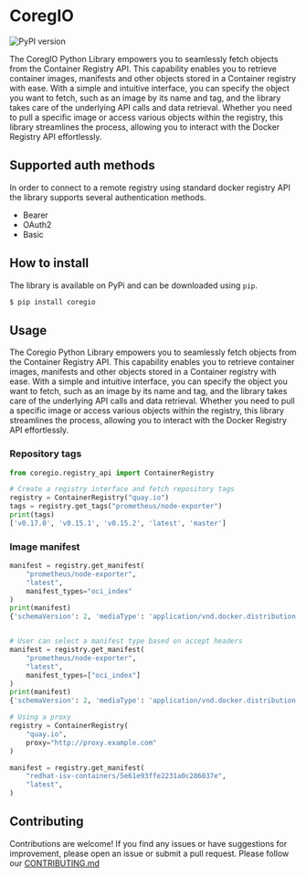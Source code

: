 # CoregIO
![PyPI version](https://badge.fury.io/py/coregio.svg)

The CoregIO Python Library empowers you to seamlessly fetch objects from the Container Registry API. This capability enables you to retrieve container images, manifests and other objects stored in a Container registry with ease. With a simple and intuitive interface, you can specify the object you want to fetch, such as an image by its name and tag, and the library takes care of the underlying API calls and data retrieval. Whether you need to pull a specific image or access various objects within the registry, this library streamlines the process, allowing you to interact with the Docker Registry API effortlessly.

## Supported auth methods
In order to connect to a remote registry using standard docker registry API the library supports several authentication methods.
 - Bearer
 - OAuth2
 - Basic

## How to install
The library is available on PyPi and can be downloaded using `pip`.
```bash
$ pip install coregio
```

## Usage
The Coregio Python Library empowers you to seamlessly fetch objects from the Container Registry API. This capability enables you to retrieve container images, manifests and other objects stored in a Container registry with ease. With a simple and intuitive interface, you can specify the object you want to fetch, such as an image by its name and tag, and the library takes care of the underlying API calls and data retrieval. Whether you need to pull a specific image or access various objects within the registry, this library streamlines the process, allowing you to interact with the Docker Registry API effortlessly.

### Repository tags
```python
from coregio.registry_api import ContainerRegistry

# Create a registry interface and fetch repository tags
registry = ContainerRegistry("quay.io")
tags = registry.get_tags("prometheus/node-exporter")
print(tags)
['v0.17.0', 'v0.15.1', 'v0.15.2', 'latest', 'master']
```
### Image manifest
```python
manifest = registry.get_manifest(
    "prometheus/node-exporter",
    "latest",
    manifest_types="oci_index"
)
print(manifest)
{'schemaVersion': 2, 'mediaType': 'application/vnd.docker.distribution.manifest.v2+json', 'config': {'mediaType': 'application/vnd.docker.container.image.v1+json', 'size': 3361, 'digest': 'sha256:173d3570a5af2b2ef8816b40af3ca985280549520e8d328a7f20333d9f354d1b'}, 'layers': [{'mediaType': 'application/vnd.docker.image.rootfs.diff.tar.gzip', 'size': 777654, 'digest': 'sha256:e6b9e25f5d0157c1c76c9d3680c4645368c9ac87cb008b5eddf9d856b8551373'}, {'mediaType': 'application/vnd.docker.image.rootfs.diff.tar.gzip', 'size': 486261, 'digest': 'sha256:0c6a06713be86bfb61b5f1ce1217f7b509c7ea7b894af65149cafac5004ee28f'}, {'mediaType': 'application/vnd.docker.image.rootfs.diff.tar.gzip', 'size': 10458504, 'digest': 'sha256:15ef7072c2ab4f35955068b02a09e669a5613d5bfca4f5c442c45b958036f17a'}]}


# User can select a manifest type based on accept headers
manifest = registry.get_manifest(
    "prometheus/node-exporter",
    "latest",
    manifest_types=["oci_index"]
)
print(manifest)
{'schemaVersion': 2, 'mediaType': 'application/vnd.docker.distribution.manifest.list.v2+json', 'manifests': [{'mediaType': 'application/vnd.docker.distribution.manifest.v2+json', 'size': 595, 'digest': 'sha256:1b2da31e89c8efe8d67f726f9872ca2fce95ddb1d5d97fd71468d5c48de85ddf', 'platform': {'architecture': 'amd64', 'os': 'linux'}}, {'mediaType': 'application/vnd.docker.distribution.manifest.v2+json', 'size': 595, 'digest': 'sha256:18ef5a4eb0a00e0513c8d4fb87bc31728e4c7ed6caea83c608c5048418b00185', 'platform': {'architecture': 'ppc64le', 'os': 'linux'}}, {'mediaType': 'application/vnd.docker.distribution.manifest.v2+json', 'size': 595, 'digest': 'sha256:c3e79af3edaf3b05282565c0b3e08e5b189e4200153114475256d00367da09da', 'platform': {'architecture': 's390x', 'os': 'linux'}}, {'mediaType': 'application/vnd.docker.distribution.manifest.v2+json', 'size': 595, 'digest': 'sha256:7da24517de68a4af11f098841d10c2e02f12619c662e5b812bff7959e2a477a6', 'platform': {'architecture': 'arm64', 'os': 'linux'}}]}

```

```python
# Using a proxy
registry = ContainerRegistry(
    "quay.io",
    proxy="http://proxy.example.com"
)

manifest = registry.get_manifest(
    "redhat-isv-containers/5e61e93ffe2231a0c286037e",
    "latest",
)

```

## Contributing
Contributions are welcome! If you find any issues or have suggestions for improvement, please open an issue or submit a pull request. Please follow our [CONTRIBUTING.md](./CONTRIBUTING.md)